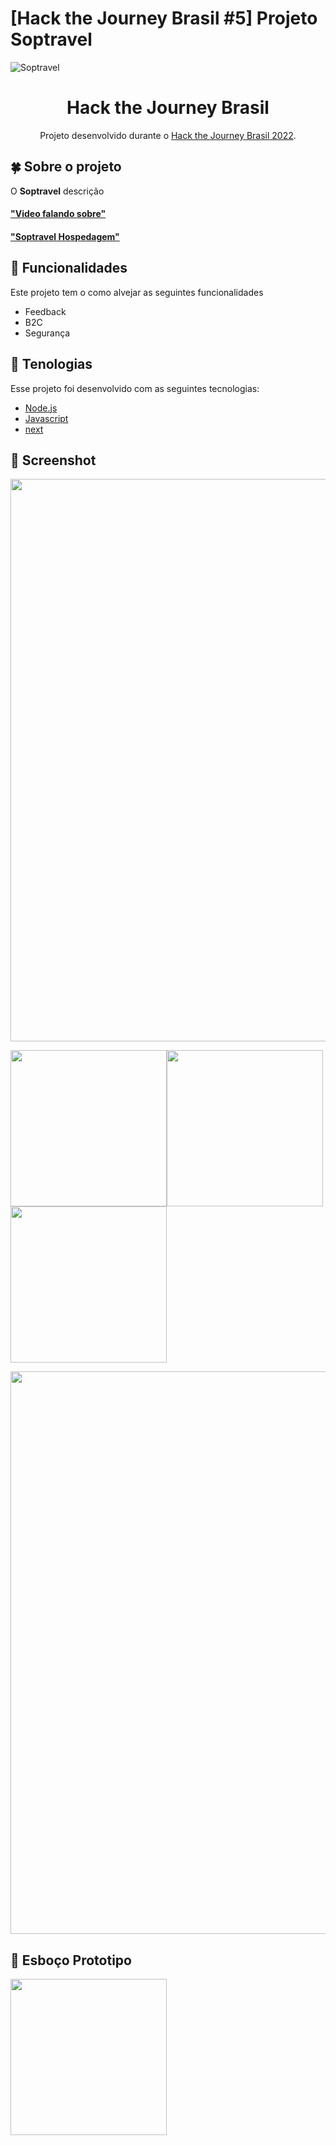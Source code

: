 # [Hack the Journey Brasil #5] Projeto Soptravel 

![Soptravel](https://github.com/Soptravel/Soptravel/blob/develop/Doc/testedigiagro.gif)

<h1 align="center">  Hack the Journey Brasil  </h1>
<p align="center">Projeto desenvolvido durante o  <a href="https://developers.amadeus.com/blog/hack-the-journey-brazil-2022">Hack the Journey Brasil 2022</a>. </p>
  

## :four_leaf_clover: Sobre o projeto

O <strong>Soptravel</strong> descrição


#### ["Video falando sobre"](https://www.youtube.com/watch?v=E0KejcvAdxs)
#### ["Soptravel Hospedagem"](https://digiagro.herokuapp.com/)

## :rose: Funcionalidades
Este projeto tem o como alvejar as seguintes funcionalidades
- Feedback
- B2C
- Segurança

## :sunflower: Tenologias
Esse projeto foi desenvolvido com as seguintes tecnologias:
- [Node.js](https://nodejs.org/en/)
- [Javascript](https://www.javascript.com/)
- [next](https://nextjs.org/docs)


 ## :leaves: Screenshot
<img src="https://github.com/Soptravel/Soptravel/blob/develop/Doc/Screen%20Shot%202021-07-18%20at%2017.06.24.png" width="900" />

<img src="https://github.com/Soptravel/Soptravel/blob/develop/Doc/Screen%20Shot%202021-07-18%20at%2016.56.21.png" width="250" /><img src="https://github.com/Soptravel/Soptravel/blob/develop/Doc/Screen%20Shot%202021-07-18%20at%2016.56.33.png" width="250" /><img src="https://github.com/Soptravel/Soptravel/blob/develop/Doc/Screen%20Shot%202021-07-18%20at%2016.56.37.png" width="250" />

<img src="https://github.com/Soptravel/Soptravel/blob/main/Doc/Screen%20Shot%202021-07-18%20at%2023.18.42.png" width="900" />


## :seedling: Esboço Prototipo 
<img src="https://user-images.githubusercontent.com/19413241/202943904-d27df4a3-5411-4229-bae1-b16057d01208.png" width="250" />


